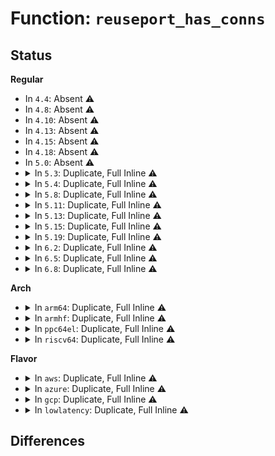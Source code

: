 # Function: <code>reuseport_has_conns</code>

## Status
<b>Regular</b>
<ul>
<li>
In <code>4.4</code>: Absent ⚠️
</li>
<li>
In <code>4.8</code>: Absent ⚠️
</li>
<li>
In <code>4.10</code>: Absent ⚠️
</li>
<li>
In <code>4.13</code>: Absent ⚠️
</li>
<li>
In <code>4.15</code>: Absent ⚠️
</li>
<li>
In <code>4.18</code>: Absent ⚠️
</li>
<li>
In <code>5.0</code>: Absent ⚠️
</li>
<li>
<details>
<summary>In <code>5.3</code>: Duplicate, Full Inline ⚠️</summary>

**Collision:** Static Duplication

**Inline:** Full

**Transformation:** False

**Instances:**

```
In net/ipv4/datagram.c (ffffffff819ab0ca)
Location: include/net/sock_reuseport.h:41
Inline: True
Inline callers:
  - net/ipv4/datagram.c:__ip4_datagram_connect
```
```
In net/ipv4/udp.c (ffffffff819b05be)
Location: include/net/sock_reuseport.h:41
Inline: True
Inline callers:
  - net/ipv4/udp.c:udp4_lib_lookup2
```
```
In net/ipv6/udp.c (ffffffff81a28d73)
Location: include/net/sock_reuseport.h:41
Inline: True
Inline callers:
  - net/ipv6/udp.c:udp6_lib_lookup2
```
```
In net/ipv6/datagram.c (ffffffff81a3da26)
Location: include/net/sock_reuseport.h:41
Inline: True
Inline callers:
  - net/ipv6/datagram.c:__ip6_datagram_connect
```
</details>
</li>
<li>
<details>
<summary>In <code>5.4</code>: Duplicate, Full Inline ⚠️</summary>

**Collision:** Static Duplication

**Inline:** Full

**Transformation:** False

**Instances:**

```
In net/ipv4/datagram.c (ffffffff819e1d9a)
Location: include/net/sock_reuseport.h:41
Inline: True
Inline callers:
  - net/ipv4/datagram.c:__ip4_datagram_connect
```
```
In net/ipv4/udp.c (ffffffff819e7288)
Location: include/net/sock_reuseport.h:41
Inline: True
Inline callers:
  - net/ipv4/udp.c:udp4_lib_lookup2
```
```
In net/ipv6/udp.c (ffffffff81a5f8ba)
Location: include/net/sock_reuseport.h:41
Inline: True
Inline callers:
  - net/ipv6/udp.c:udp6_lib_lookup2
```
```
In net/ipv6/datagram.c (ffffffff81a74696)
Location: include/net/sock_reuseport.h:41
Inline: True
Inline callers:
  - net/ipv6/datagram.c:__ip6_datagram_connect
```
</details>
</li>
<li>
<details>
<summary>In <code>5.8</code>: Duplicate, Full Inline ⚠️</summary>

**Collision:** Static Duplication

**Inline:** Full

**Transformation:** False

**Instances:**

```
In net/ipv4/datagram.c (ffffffff81acf60b)
Location: include/net/sock_reuseport.h:41
Inline: True
Inline callers:
  - net/ipv4/datagram.c:__ip4_datagram_connect
```
```
In net/ipv4/udp.c (ffffffff81ad2b47)
Location: include/net/sock_reuseport.h:41
Inline: True
```
```
In net/ipv6/udp.c (ffffffff81b59602)
Location: include/net/sock_reuseport.h:41
Inline: True
```
```
In net/ipv6/datagram.c (ffffffff81b6e89e)
Location: include/net/sock_reuseport.h:41
Inline: True
Inline callers:
  - net/ipv6/datagram.c:__ip6_datagram_connect
```
</details>
</li>
<li>
<details>
<summary>In <code>5.11</code>: Duplicate, Full Inline ⚠️</summary>

**Collision:** Static Duplication

**Inline:** Full

**Transformation:** False

**Instances:**

```
In net/ipv4/datagram.c (ffffffff81adb60b)
Location: include/net/sock_reuseport.h:41
Inline: True
Inline callers:
  - net/ipv4/datagram.c:__ip4_datagram_connect
```
```
In net/ipv4/udp.c (ffffffff81adf040)
Location: include/net/sock_reuseport.h:41
Inline: True
```
```
In net/ipv6/udp.c (ffffffff81b67c49)
Location: include/net/sock_reuseport.h:41
Inline: True
```
```
In net/ipv6/datagram.c (ffffffff81b7d475)
Location: include/net/sock_reuseport.h:41
Inline: True
Inline callers:
  - net/ipv6/datagram.c:__ip6_datagram_connect
```
</details>
</li>
<li>
<details>
<summary>In <code>5.13</code>: Duplicate, Full Inline ⚠️</summary>

**Collision:** Static Duplication

**Inline:** Full

**Transformation:** False

**Instances:**

```
In net/ipv4/datagram.c (ffffffff81ac667b)
Location: include/net/sock_reuseport.h:41
Inline: True
Inline callers:
  - net/ipv4/datagram.c:__ip4_datagram_connect
```
```
In net/ipv4/udp.c (ffffffff81aca091)
Location: include/net/sock_reuseport.h:41
Inline: True
```
```
In net/ipv6/udp.c (ffffffff81b55e2a)
Location: include/net/sock_reuseport.h:41
Inline: True
```
```
In net/ipv6/datagram.c (ffffffff81b6c059)
Location: include/net/sock_reuseport.h:41
Inline: True
Inline callers:
  - net/ipv6/datagram.c:__ip6_datagram_connect
```
</details>
</li>
<li>
<details>
<summary>In <code>5.15</code>: Duplicate, Full Inline ⚠️</summary>

**Collision:** Static Duplication

**Inline:** Full

**Transformation:** False

**Instances:**

```
In net/ipv4/datagram.c (ffffffff81b84e8b)
Location: include/net/sock_reuseport.h:46
Inline: True
Inline callers:
  - net/ipv4/datagram.c:__ip4_datagram_connect
```
```
In net/ipv4/udp.c (ffffffff81b8890a)
Location: include/net/sock_reuseport.h:46
Inline: True
Inline callers:
  - net/ipv4/udp.c:udp4_lib_lookup2
```
```
In net/ipv6/udp.c (ffffffff81c1b8e1)
Location: include/net/sock_reuseport.h:46
Inline: True
Inline callers:
  - net/ipv6/udp.c:udp6_lib_lookup2
```
```
In net/ipv6/datagram.c (ffffffff81c33ef2)
Location: include/net/sock_reuseport.h:46
Inline: True
Inline callers:
  - net/ipv6/datagram.c:__ip6_datagram_connect
```
</details>
</li>
<li>
<details>
<summary>In <code>5.19</code>: Duplicate, Full Inline ⚠️</summary>

**Collision:** Static Duplication

**Inline:** Full

**Transformation:** False

**Instances:**

```
In net/ipv4/datagram.c (ffffffff81d15728)
Location: include/net/sock_reuseport.h:46
Inline: True
Inline callers:
  - net/ipv4/datagram.c:__ip4_datagram_connect
```
```
In net/ipv4/udp.c (ffffffff81d19dda)
Location: include/net/sock_reuseport.h:46
Inline: True
Inline callers:
  - net/ipv4/udp.c:udp4_lib_lookup2
```
```
In net/ipv6/udp.c (ffffffff81db8044)
Location: include/net/sock_reuseport.h:46
Inline: True
Inline callers:
  - net/ipv6/udp.c:udp6_lib_lookup2
```
```
In net/ipv6/datagram.c (ffffffff81dd189f)
Location: include/net/sock_reuseport.h:46
Inline: True
Inline callers:
  - net/ipv6/datagram.c:__ip6_datagram_connect
```
</details>
</li>
<li>
<details>
<summary>In <code>6.2</code>: Duplicate, Full Inline ⚠️</summary>

**Collision:** Static Duplication

**Inline:** Full

**Transformation:** False

**Instances:**

```
In net/ipv4/udp.c (ffffffff81ee09b6)
Location: include/net/sock_reuseport.h:47
Inline: True
Inline callers:
  - net/ipv4/udp.c:udp4_lib_lookup2
```
```
In net/ipv6/udp.c (ffffffff81f88080)
Location: include/net/sock_reuseport.h:47
Inline: True
Inline callers:
  - net/ipv6/udp.c:udp6_lib_lookup2
```
</details>
</li>
<li>
<details>
<summary>In <code>6.5</code>: Duplicate, Full Inline ⚠️</summary>

**Collision:** Static Duplication

**Inline:** Full

**Transformation:** False

**Instances:**

```
In net/ipv4/udp.c (ffffffff81f3fc1f)
Location: include/net/sock_reuseport.h:47
Inline: True
Inline callers:
  - net/ipv4/udp.c:udp4_lib_lookup2
```
```
In net/ipv6/udp.c (ffffffff81feaa97)
Location: include/net/sock_reuseport.h:47
Inline: True
Inline callers:
  - net/ipv6/udp.c:udp6_lib_lookup2
```
</details>
</li>
<li>
<details>
<summary>In <code>6.8</code>: Duplicate, Full Inline ⚠️</summary>

**Collision:** Static Duplication

**Inline:** Full

**Transformation:** False

**Instances:**

```
In net/ipv4/udp.c (ffffffff820043c4)
Location: include/net/sock_reuseport.h:47
Inline: True
Inline callers:
  - net/ipv4/udp.c:udp4_lib_lookup2
```
```
In net/ipv6/udp.c (ffffffff820b58ef)
Location: include/net/sock_reuseport.h:47
Inline: True
Inline callers:
  - net/ipv6/udp.c:udp6_lib_lookup2
```
</details>
</li>
</ul>
<b>Arch</b>
<ul>
<li>
<details>
<summary>In <code>arm64</code>: Duplicate, Full Inline ⚠️</summary>

**Collision:** Static Duplication

**Inline:** Full

**Transformation:** False

**Instances:**

```
In net/ipv4/datagram.c (ffff800010c95f58)
Location: include/net/sock_reuseport.h:41
Inline: True
Inline callers:
  - net/ipv4/datagram.c:__ip4_datagram_connect
```
```
In net/ipv4/udp.c (ffff800010c99be4)
Location: include/net/sock_reuseport.h:41
Inline: True
Inline callers:
  - net/ipv4/udp.c:udp4_lib_lookup2
```
```
In net/ipv6/udp.c (ffff800010d23d84)
Location: include/net/sock_reuseport.h:41
Inline: True
Inline callers:
  - net/ipv6/udp.c:udp6_lib_lookup2
```
```
In net/ipv6/datagram.c (ffff800010d3d074)
Location: include/net/sock_reuseport.h:41
Inline: True
Inline callers:
  - net/ipv6/datagram.c:__ip6_datagram_connect
```
</details>
</li>
<li>
<details>
<summary>In <code>armhf</code>: Duplicate, Full Inline ⚠️</summary>

**Collision:** Static Duplication

**Inline:** Full

**Transformation:** False

**Instances:**

```
In net/ipv4/datagram.c (c0da4740)
Location: include/net/sock_reuseport.h:41
Inline: True
Inline callers:
  - net/ipv4/datagram.c:__ip4_datagram_connect
```
```
In net/ipv4/udp.c (c0daaf00)
Location: include/net/sock_reuseport.h:41
Inline: True
Inline callers:
  - net/ipv4/udp.c:udp4_lib_lookup2
```
```
In net/ipv6/udp.c (c0e29858)
Location: include/net/sock_reuseport.h:41
Inline: True
Inline callers:
  - net/ipv6/udp.c:udp6_lib_lookup2
```
```
In net/ipv6/datagram.c (c0e402e8)
Location: include/net/sock_reuseport.h:41
Inline: True
Inline callers:
  - net/ipv6/datagram.c:__ip6_datagram_connect
```
</details>
</li>
<li>
<details>
<summary>In <code>ppc64el</code>: Duplicate, Full Inline ⚠️</summary>

**Collision:** Static Duplication

**Inline:** Full

**Transformation:** False

**Instances:**

```
In net/ipv4/datagram.c (c000000000da717c)
Location: include/net/sock_reuseport.h:41
Inline: True
Inline callers:
  - net/ipv4/datagram.c:__ip4_datagram_connect
```
```
In net/ipv4/udp.c (c000000000dae740)
Location: include/net/sock_reuseport.h:41
Inline: True
Inline callers:
  - net/ipv4/udp.c:udp4_lib_lookup2
```
```
In net/ipv6/udp.c (c000000000e55d34)
Location: include/net/sock_reuseport.h:41
Inline: True
Inline callers:
  - net/ipv6/udp.c:udp6_lib_lookup2
```
```
In net/ipv6/datagram.c (c000000000e711e0)
Location: include/net/sock_reuseport.h:41
Inline: True
Inline callers:
  - net/ipv6/datagram.c:__ip6_datagram_connect
```
</details>
</li>
<li>
<details>
<summary>In <code>riscv64</code>: Duplicate, Full Inline ⚠️</summary>

**Collision:** Static Duplication

**Inline:** Full

**Transformation:** False

**Instances:**

```
In net/ipv4/datagram.c (ffffffe0007f4f40)
Location: include/net/sock_reuseport.h:41
Inline: True
Inline callers:
  - net/ipv4/datagram.c:__ip4_datagram_connect
```
```
In net/ipv4/udp.c (ffffffe0007f97b6)
Location: include/net/sock_reuseport.h:41
Inline: True
Inline callers:
  - net/ipv4/udp.c:udp4_lib_lookup2
```
```
In net/ipv6/udp.c (ffffffe0008669fe)
Location: include/net/sock_reuseport.h:41
Inline: True
Inline callers:
  - net/ipv6/udp.c:udp6_lib_lookup2
```
```
In net/ipv6/datagram.c (ffffffe0008798cc)
Location: include/net/sock_reuseport.h:41
Inline: True
Inline callers:
  - net/ipv6/datagram.c:__ip6_datagram_connect
```
</details>
</li>
</ul>
<b>Flavor</b>
<ul>
<li>
<details>
<summary>In <code>aws</code>: Duplicate, Full Inline ⚠️</summary>

**Collision:** Static Duplication

**Inline:** Full

**Transformation:** False

**Instances:**

```
In net/ipv4/datagram.c (ffffffff81981c0a)
Location: include/net/sock_reuseport.h:41
Inline: True
Inline callers:
  - net/ipv4/datagram.c:__ip4_datagram_connect
```
```
In net/ipv4/udp.c (ffffffff819870f8)
Location: include/net/sock_reuseport.h:41
Inline: True
Inline callers:
  - net/ipv4/udp.c:udp4_lib_lookup2
```
```
In net/ipv6/udp.c (ffffffff819fef4a)
Location: include/net/sock_reuseport.h:41
Inline: True
Inline callers:
  - net/ipv6/udp.c:udp6_lib_lookup2
```
```
In net/ipv6/datagram.c (ffffffff81a13d26)
Location: include/net/sock_reuseport.h:41
Inline: True
Inline callers:
  - net/ipv6/datagram.c:__ip6_datagram_connect
```
</details>
</li>
<li>
<details>
<summary>In <code>azure</code>: Duplicate, Full Inline ⚠️</summary>

**Collision:** Static Duplication

**Inline:** Full

**Transformation:** False

**Instances:**

```
In net/ipv4/datagram.c (ffffffff8193b6ca)
Location: include/net/sock_reuseport.h:41
Inline: True
Inline callers:
  - net/ipv4/datagram.c:__ip4_datagram_connect
```
```
In net/ipv4/udp.c (ffffffff81940bb8)
Location: include/net/sock_reuseport.h:41
Inline: True
Inline callers:
  - net/ipv4/udp.c:udp4_lib_lookup2
```
```
In net/ipv6/udp.c (ffffffff819bbd0a)
Location: include/net/sock_reuseport.h:41
Inline: True
Inline callers:
  - net/ipv6/udp.c:udp6_lib_lookup2
```
```
In net/ipv6/datagram.c (ffffffff819d0ae6)
Location: include/net/sock_reuseport.h:41
Inline: True
Inline callers:
  - net/ipv6/datagram.c:__ip6_datagram_connect
```
</details>
</li>
<li>
<details>
<summary>In <code>gcp</code>: Duplicate, Full Inline ⚠️</summary>

**Collision:** Static Duplication

**Inline:** Full

**Transformation:** False

**Instances:**

```
In net/ipv4/datagram.c (ffffffff819ec3da)
Location: include/net/sock_reuseport.h:41
Inline: True
Inline callers:
  - net/ipv4/datagram.c:__ip4_datagram_connect
```
```
In net/ipv4/udp.c (ffffffff819f18c8)
Location: include/net/sock_reuseport.h:41
Inline: True
Inline callers:
  - net/ipv4/udp.c:udp4_lib_lookup2
```
```
In net/ipv6/udp.c (ffffffff81a699ca)
Location: include/net/sock_reuseport.h:41
Inline: True
Inline callers:
  - net/ipv6/udp.c:udp6_lib_lookup2
```
```
In net/ipv6/datagram.c (ffffffff81a7e7a6)
Location: include/net/sock_reuseport.h:41
Inline: True
Inline callers:
  - net/ipv6/datagram.c:__ip6_datagram_connect
```
</details>
</li>
<li>
<details>
<summary>In <code>lowlatency</code>: Duplicate, Full Inline ⚠️</summary>

**Collision:** Static Duplication

**Inline:** Full

**Transformation:** False

**Instances:**

```
In net/ipv4/datagram.c (ffffffff819f628e)
Location: include/net/sock_reuseport.h:41
Inline: True
Inline callers:
  - net/ipv4/datagram.c:__ip4_datagram_connect
```
```
In net/ipv4/udp.c (ffffffff819fcbbf)
Location: include/net/sock_reuseport.h:41
Inline: True
Inline callers:
  - net/ipv4/udp.c:udp4_lib_lookup2
```
```
In net/ipv6/udp.c (ffffffff81a75fae)
Location: include/net/sock_reuseport.h:41
Inline: True
Inline callers:
  - net/ipv6/udp.c:udp6_lib_lookup2
```
```
In net/ipv6/datagram.c (ffffffff81a8b1ca)
Location: include/net/sock_reuseport.h:41
Inline: True
Inline callers:
  - net/ipv6/datagram.c:__ip6_datagram_connect
```
</details>
</li>
</ul>

## Differences
